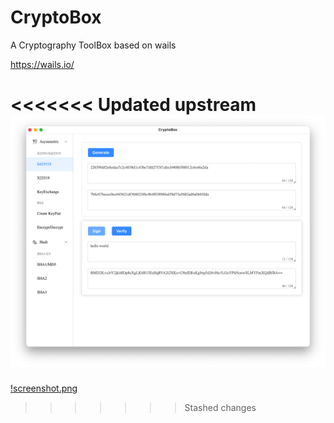 # CryptoBox
A Cryptography ToolBox based on wails

https://wails.io/


<<<<<<< Updated upstream
![screenshot.png](./screenshot.png)
=======
[!screenshot.png](./screenshot.png)
>>>>>>> Stashed changes
